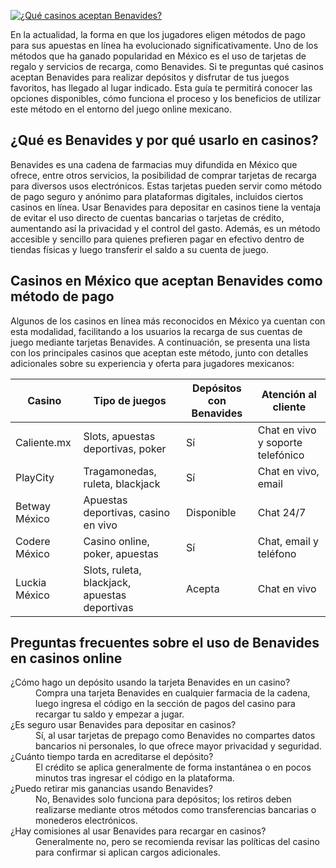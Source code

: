 [![¿Qué casinos aceptan Benavides?](https://123-caf.pages.dev/gitsignup.png)](https://vrmoo.ru/Bt82HjjY)

<p>En la actualidad, la forma en que los jugadores eligen métodos de pago para sus apuestas en línea ha evolucionado significativamente. Uno de los métodos que ha ganado popularidad en México es el uso de tarjetas de regalo y servicios de recarga, como Benavides. Si te preguntas qué casinos aceptan Benavides para realizar depósitos y disfrutar de tus juegos favoritos, has llegado al lugar indicado. Esta guía te permitirá conocer las opciones disponibles, cómo funciona el proceso y los beneficios de utilizar este método en el entorno del juego online mexicano.</p>  <h2>¿Qué es Benavides y por qué usarlo en casinos?</h2> <p>Benavides es una cadena de farmacias muy difundida en México que ofrece, entre otros servicios, la posibilidad de comprar tarjetas de recarga para diversos usos electrónicos. Estas tarjetas pueden servir como método de pago seguro y anónimo para plataformas digitales, incluidos ciertos casinos en línea. Usar Benavides para depositar en casinos tiene la ventaja de evitar el uso directo de cuentas bancarias o tarjetas de crédito, aumentando así la privacidad y el control del gasto. Además, es un método accesible y sencillo para quienes prefieren pagar en efectivo dentro de tiendas físicas y luego transferir el saldo a su cuenta de juego.</p>  <h2>Casinos en México que aceptan Benavides como método de pago</h2> <p>Algunos de los casinos en línea más reconocidos en México ya cuentan con esta modalidad, facilitando a los usuarios la recarga de sus cuentas de juego mediante tarjetas Benavides. A continuación, se presenta una lista con los principales casinos que aceptan este método, junto con detalles adicionales sobre su experiencia y oferta para jugadores mexicanos:</p>  <table>   <thead>     <tr>       <th>Casino</th>       <th>Tipo de juegos</th>       <th>Depósitos con Benavides</th>       <th>Atención al cliente</th>     </tr>   </thead>   <tbody>     <tr>       <td>Caliente.mx</td>       <td>Slots, apuestas deportivas, poker</td>       <td>Sí</td>       <td>Chat en vivo y soporte telefónico</td>     </tr>     <tr>       <td>PlayCity</td>       <td>Tragamonedas, ruleta, blackjack</td>       <td>Sí</td>       <td>Chat en vivo, email</td>     </tr>     <tr>       <td>Betway México</td>       <td>Apuestas deportivas, casino en vivo</td>       <td>Disponible</td>       <td>Chat 24/7</td>     </tr>     <tr>       <td>Codere México</td>       <td>Casino online, poker, apuestas</td>       <td>Sí</td>       <td>Chat, email y teléfono</td>     </tr>     <tr>       <td>Luckia México</td>       <td>Slots, ruleta, blackjack, apuestas deportivas</td>       <td>Acepta</td>       <td>Chat en vivo</td>     </tr>   </tbody> </table>  <h2>Preguntas frecuentes sobre el uso de Benavides en casinos online</h2>  <dl>   <dt>¿Cómo hago un depósito usando la tarjeta Benavides en un casino?</dt>   <dd>Compra una tarjeta Benavides en cualquier farmacia de la cadena, luego ingresa el código en la sección de pagos del casino para recargar tu saldo y empezar a jugar.</dd>    <dt>¿Es seguro usar Benavides para depositar en casinos?</dt>   <dd>Sí, al usar tarjetas de prepago como Benavides no compartes datos bancarios ni personales, lo que ofrece mayor privacidad y seguridad.</dd>    <dt>¿Cuánto tiempo tarda en acreditarse el depósito?</dt>   <dd>El crédito se aplica generalmente de forma instantánea o en pocos minutos tras ingresar el código en la plataforma.</dd>    <dt>¿Puedo retirar mis ganancias usando Benavides?</dt>   <dd>No, Benavides solo funciona para depósitos; los retiros deben realizarse mediante otros métodos como transferencias bancarias o monederos electrónicos.</dd>    <dt>¿Hay comisiones al usar Benavides para recargar en casinos?</dt>   <dd>Generalmente no, pero se recomienda revisar las políticas del casino para confirmar si aplican cargos adicionales.</dd> </dl>